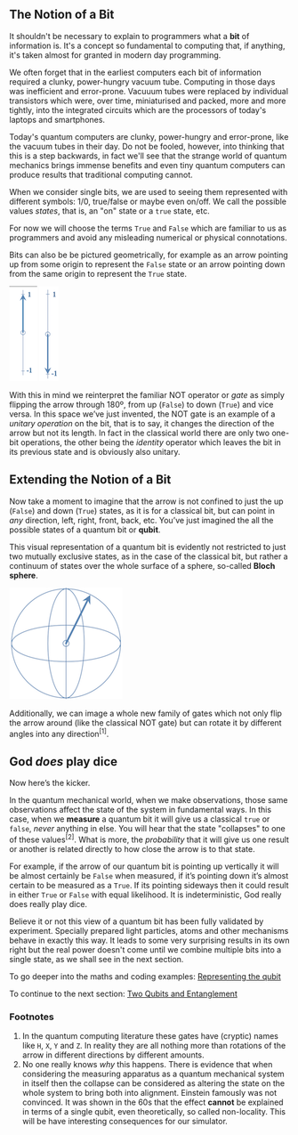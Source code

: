 ## The Notion of a Bit

It shouldn't be necessary to explain to programmers what a **bit** of information is. It's a concept so fundamental to computing that, if anything, it's taken almost for granted in modern day programming.

We often forget that in the earliest computers each bit of information required a clunky, power-hungry vacuum tube. Computing in those days was inefficient and error-prone. Vacuuum tubes were replaced by individual transistors which were, over time, miniaturised and packed, more and more tightly, into the integrated circuits which are the processors of today's laptops and smartphones.

Today's quantum computers are clunky, power-hungry and error-prone, like the vacuum tubes in their day. Do not be fooled, however, into thinking that this is a step backwards, in fact we'll see that the strange world of quantum mechanics brings immense benefits and even tiny quantum computers can produce results that traditional computing cannot.

When we consider single bits, we are used to seeing them represented with different symbols: 1/0, true/false or maybe even on/off. We call the possible values *states*, that is, an "on" state or a `true` state, etc.

For now we will choose the terms `True` and `False` which are familiar to us as programmers and avoid any misleading numerical or physical connotations.

Bits can also be be pictured geometrically, for example as an arrow pointing up from some origin to represent the `False` state or an arrow pointing down from the same origin to represent the `True` state.
 
![True](images/true.png)  ![False](images/false.png)

With this in mind we reinterpret the familiar NOT operator or *gate* as simply flipping the arrow through 180º, from up (`False`) to down (`True`) and vice versa. In this space we’ve just invented, the NOT gate is an example of a *unitary operation* on the bit, that is to say, it changes the direction of the arrow but not its length. In fact in the classical world there are only two one-bit operations, the other being the *identity* operator which leaves the bit in its previous state and is obviously also unitary.

## Extending the Notion of a Bit

Now take a moment to imagine that the arrow is not confined to just the up (`False`) and down (`True`) states, as it is for a classical bit, but can point in *any* direction, left, right, front, back, etc. You’ve just imagined the all the possible states of a quantum bit or **qubit**.

This visual representation of a quantum bit is evidently not restricted to just two mutually exclusive states, as in the case of the classical bit, but rather a continuum of states over the whole surface of a sphere, so-called **Bloch sphere**.

![Bloch sphere](images/bloch-sphere.png)

Additionally, we can image a whole new family of gates which not only flip the arrow around (like the classical NOT gate) but can rotate it by different angles into any direction<sup>[1]</sup>.

## God *does* play dice

Now here’s the kicker. 

In the quantum mechanical world, when we make observations, those same observations affect the state of the system in fundamental ways. In this case, when we **measure** a quantum bit it will give us a classical `true` or `false`, *never* anything in else. You will hear that the state "collapses" to one of these values<sup>[2]</sup>. What is more, the *probability* that it will give us one result or another is related directly to how close the arrow is to that state.

For example, if the arrow of our quantum bit is pointing up vertically it will be almost certainly be `False` when measured, if it’s pointing down it’s almost certain to be measured as a `True`. If its pointing sideways then it could result in either `True` or `False` with equal likelihood. It is indeterministic, God really does really play dice.

Believe it or not this view of a quantum bit has been fully validated by experiment. Specially prepared light particles, atoms and other mechanisms behave in exactly this way. It leads to some very surprising results in its own right but the real power doesn't come until we combine multiple bits into a single state, as we shall see in the next section.

To go deeper into the maths and coding examples: [Representing the qubit](ex01%20-%20representing%20the%20qubit.md)

To continue to the next section: [Two Qubits and Entanglement](../02%20-%20Two%20Qubits%20and%20Entanglement/content.md)

### Footnotes

1. In the quantum computing literature these gates have (cryptic) names like `H`, `X`, `Y` and `Z`. In reality they are all nothing more than rotations of the arrow in different directions by different amounts.
2. No one really knows *why* this happens. There is evidence that when considering the measuring apparatus as a quantum mechanical system in itself then the collapse can be considered as altering the state on the whole system to bring both into alignment. Einstein famously was not convinced. It was shown in the 60s that the effect **cannot** be explained in terms of a single qubit, even theoretically, so called non-locality. This will be have interesting consequences for our simulator.
